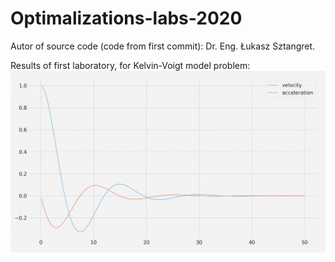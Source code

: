 # Optimalizations-labs-2020

Autor of source code (code from first commit): Dr. Eng. Łukasz Sztangret.

Results of first laboratory, for Kelvin-Voigt model problem:
![alt text](https://github.com/KrzysiekJa/Optimalizations-labs-2020/blob/master/plot1.png "plot1")

